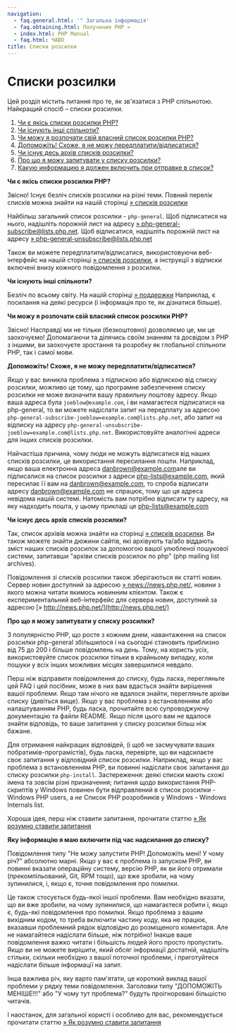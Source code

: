 ```yaml
---
navigation:
  - faq.general.html: '" Загальна інформація'
  - faq.obtaining.html: Получение PHP »
  - index.html: PHP Manual
  - faq.html: ЧАВО
title: Списки розсилки
---
```

# Списки розсилки

Цей розділ містить питання про те, як зв'язатися з PHP спільнотою. Найкращий спосіб – списки розсилки.

1.  [Чи є якісь списки розсилки PHP?](#faq.mailinglist.isthere)
2.  [Чи існують інші спільноти?](#faq.mailinglist.others)
3.  [Чи можу я розпочати свій власний список розсилки PHP?](#faq.mailinglist.myown)
4.  [Допоможіть! Схоже, я не можу передплатити/відписатися?](#faq.mailinglist.subscribing)
5.  [Чи існує десь архів списків розсилки?](#faq.mailinglist.archive)
6.  [Про що я можу запитувати у списку розсилки?](#faq.mailinglist.question)
7.  [Какую информацию я должен включить при отправке в список?](#faq.mailinglist.guideline)

**Чи є якісь списки розсилки PHP?**

Звісно! Існує безліч списків розсилки на різні теми. Повний перелік списків можна знайти на нашій сторінці [» списків розсилки](https://www.php.net/mailing-lists.php)

Найбільш загальний список розсилки - `php-general`. Щоб підписатися на нього, надішліть порожній лист на адресу [» php-general-subscribe@lists.php.net](mailto:php-general-subscribe@lists.php.net). Щоб відписатися, надішліть порожній лист на адресу [» php-general-unsubscribe@lists.php.net](mailto:php-general-unsubscribe@lists.php.net)

Також ви можете передплатити/відписатися, використовуючи веб-інтерфейс на нашій сторінці [» списків розсилки](https://www.php.net/mailing-lists.php), а інструкції з відписки включені внизу кожного повідомлення з розсилки.

**Чи існують інші спільноти?**

Безліч по всьому світу. На нашій сторінці [» поддержки](https://www.php.net/support.php) Наприклад, є посилання на деякі ресурси (і інформація про те, як дізнатися більше).

**Чи можу я розпочати свій власний список розсилки PHP?**

Звісно! Насправді ми не тільки (безкоштовно) дозволяємо це, ми це заохочуємо! Допомагаючи та ділячись своїм знанням та досвідом з PHP з іншими, ви заохочуєте зростання та розробку як глобальної спільноти PHP, так і самої мови.

**Допоможіть! Схоже, я не можу передплатити/відписатися?**

Якщо у вас виникла проблема з підпискою або відпискою від списку розсилки, можливо це тому, що програмне забезпечення списку розсилки не може визначити вашу правильну поштову адресу. Якщо ваша адреса була `joeblow@example.com`, і ви намагаєтеся підписатися на php-general, то ви можете надіслати запит на передплату за адресою `php-general-subscribe-joeblow=example.com@lists.php.net`, або запит на відписку на адресу `php-general-unsubscribe-joeblow=example.com@lists.php.net`. Використовуйте аналогічні адреси для інших списків розсилки.

Найчастіша причина, чому люди не можуть відписатися від наших списків розсилки, це використання пересилання пошти. Наприклад, якщо ваша електронна адреса [danbrown@example.com](mailto:danbrown@example.com)але ви підписалися на список розсилки з адреси [php-lists@example.com](mailto:php-lists@example.com), який пересилає її вам на [danbrown@example.com](mailto:danbrown@example.com), то спроба відписати адресу [danbrown@example.com](mailto:danbrown@example.com) не спрацює, тому що ця адреса невідома нашій системі. Натомість вам потрібно відписати ту адресу, на яку надходить пошта, у цьому прикладі це [php-lists@example.com](mailto:php-lists@example.com)

**Чи існує десь архів списків розсилки?**

Так, список архівів можна знайти на сторінці [» списків розсилки](https://www.php.net/mailing-lists.php). Ви також можете знайти дюжини сайтів, які архівують та/або віддають зміст наших списків розсилок за допомогою вашої улюбленої пошукової системи, запитавши "архіви списків розсилок по php" (php mailing list archives).

Повідомлення зі списків розсилки також зберігаються як статті новин. Сервер новин доступний за адресою [» news://news.php.net/](news://news.php.net/), новини з якого можна читати якимось новинним клієнтом. Також є експериментальний веб-інтерфейс для сервера новин, доступний за адресою [» http://news.php.net/](http://news.php.net/)

**Про що я можу запитувати у списку розсилки?**

З популярністю PHP, що росте з кожним днем, навантаження на список розсилки php-general збільшилося і на сьогодні становить приблизно від 75 до 200 і більше повідомлень на день. Тому, на користь усіх, використовуйте список розсилки тільки в крайньому випадку, коли пошуки у всіх інших можливих місцях завершилися невдало.

Перш ніж відправити повідомлення до списку, будь ласка, перегляньте цей FAQ і цей посібник, може в них вам вдасться знайти вирішення вашої проблеми. Якщо там нічого не вдалося знайти, перегляньте архіви списку (дивіться вище). Якщо у вас проблема з встановленням або налаштуванням PHP, будь ласка, прочитайте всю супроводжуючу документацію та файли README. Якщо після цього вам не вдалося знайти відповідь, то ваше запитання у списку розсилки більш ніж бажане.

Для отримання найкращих відповідей, (і щоб не засмучувати ваших побратимів-програмістів), будь ласка, перевірте, що ви надсилаєте своє запитання у відповідний список розсилки. Наприклад, якщо у вас проблема з встановленням PHP, ви повинні надіслати своє запитання до списку розсилки `php-install`. Застереження: деякі списки мають схожі імена та зовсім різні призначення; питання щодо використання PHP-скриптів у Windows повинен бути відправлений в список розсилки - Windows PHP users, а *не* Список PHP розробників у Windows - Windows Internals list.

Хороша ідея, перш ніж ставити запитання, прочитати статтю [» Як розумно ставити запитання](http://www.catb.org/~esr/faqs/smart-questions.html)

**Яку інформацію я маю включити під час надсилання до списку?**

Повідомлення типу "Не можу запустити PHP! Допоможіть мені! У чому річ?" абсолютно марні. Якщо у вас є проблема із запуском PHP, ви повинні вказати операційну систему, версію PHP, як ви його отримали (прекомпільований, Git, RPM тощо), що вже зробили, на чому зупинилися, і, якщо є, точне повідомлення про помилки.

Це також стосується будь-якої іншої проблеми. Вам необхідно вказати, що ви вже зробили, на чому зупинилися, що намагаєтеся робити і, якщо є, будь-які повідомлення про помилки. Якщо проблема з вашим вихідним кодом, то треба включити частину коду, яка не працює, вказавши проблемний рядок відповідно до розміщеного коментаря. Але не намагайтеся надіслати більше, ніж потрібно! Інакше ваше повідомлення важко читати і більшість людей його просто пропустить. Якщо ви не можете вирішити, який обсяг інформації достатній, надішліть стільки, скільки необхідно з вашої поточної проблеми, і приготуйтеся надіслати більше інформації на запит.

Інша важлива річ, яку варто пам'ятати, це короткий виклад вашої проблеми у рядку теми повідомлення. Заголовки типу "ДОПОМОЖІТЬ МЕНІШЕ!!!" або "У чому тут проблема?" будуть проігноровані більшістю читачів.

І наостанок, для загальної користі і особливо для вас, рекомендується прочитати статтю [» Як розумно ставити запитання](http://www.catb.org/~esr/faqs/smart-questions.html)
